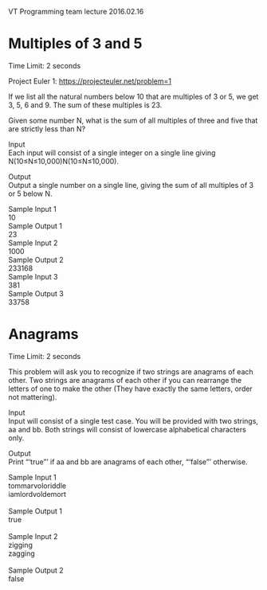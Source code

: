 VT Programming team lecture 2016.02.16

# Multiples of 3 and 5<br>
Time Limit: 2 seconds<br>

Project Euler 1: https://projecteuler.net/problem=1<br>

If we list all the natural numbers below 10 that are multiples of 3 or 5, we get 3, 5, 6 and 9. The sum of these multiples is 23.

Given some number N, what is the sum of all multiples of three and five that are strictly less than N?

Input<br>
Each input will consist of a single integer on a single line giving N(10≤N≤10,000)N(10≤N≤10,000).

Output<br>
Output a single number on a single line, giving the sum of all multiples of 3 or 5 below N.

Sample Input 1	
10<br>
Sample Output 1<br>
23<br>
Sample Input 2	
1000<br>
Sample Output 2<br>
233168<br>
Sample Input 3	
381<br>
Sample Output 3<br>
33758

# Anagrams <br>
Time Limit: 2 seconds<br>

This problem will ask you to recognize if two strings are anagrams of each other. Two strings are anagrams of each other if you can rearrange the letters of one to make the other (They have exactly the same letters, order not mattering).

Input<br>
Input will consist of a single test case. You will be provided with two strings, aa and bb. Both strings will consist of lowercase alphabetical characters only.<br>

Output<br>
Print “‘true”’ if aa and bb are anagrams of each other, “‘false”’ otherwise.

Sample Input 1	
tommarvoloriddle<br>
iamlordvoldemort<br><br>
Sample Output 1<br>
true<br><br>
Sample Input 2	
zigging<br>
zagging<br><br>
Sample Output 2<br>
false
